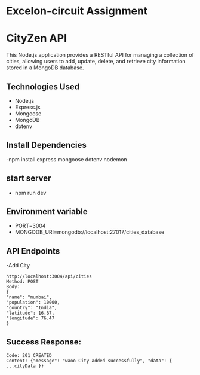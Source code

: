 # Excelon-circuit Assignment

# CityZen API

This Node.js application provides a RESTful API for managing a collection of cities, allowing users to add, update, delete,
and retrieve city information stored in a MongoDB database.

## Technologies Used

- Node.js
- Express.js
- Mongoose
- MongoDB
- dotenv

## Install Dependencies
 -npm install express mongoose dotenv nodemon

## start server
 - npm run dev

## Environment variable
 - PORT=3004
 - MONGODB_URI=mongodb://localhost:27017/cities_database

## API Endpoints
   -Add City
   
    http://localhost:3004/api/cities
    Method: POST
    Body:
    {
    "name": "mumbai",
    "population": 10000,
    "country": "India",
    "latitude": 16.87,
    "longitude": 76.47
    }

 ## Success Response:

    Code: 201 CREATED
    Content: {"message": "waoo City added successfully", "data": { ...cityData }}
   
